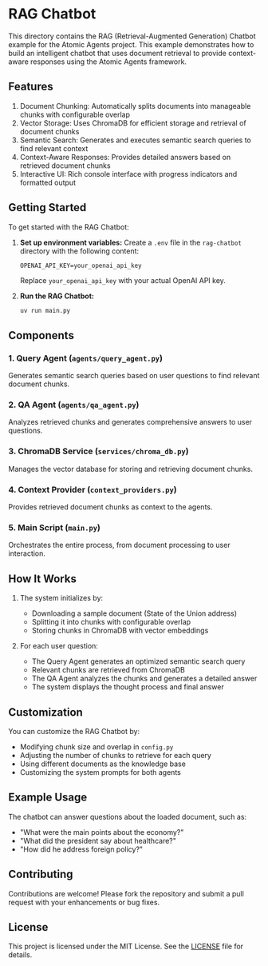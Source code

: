# RAG Chatbot

This directory contains the RAG (Retrieval-Augmented Generation) Chatbot example for the Atomic Agents project. This example demonstrates how to build an intelligent chatbot that uses document retrieval to provide context-aware responses using the Atomic Agents framework.

## Features

1. Document Chunking: Automatically splits documents into manageable chunks with configurable overlap
2. Vector Storage: Uses ChromaDB for efficient storage and retrieval of document chunks
3. Semantic Search: Generates and executes semantic search queries to find relevant context
4. Context-Aware Responses: Provides detailed answers based on retrieved document chunks
5. Interactive UI: Rich console interface with progress indicators and formatted output

## Getting Started

To get started with the RAG Chatbot:

1. **Set up environment variables:**
   Create a `.env` file in the `rag-chatbot` directory with the following content:
   ```env
   OPENAI_API_KEY=your_openai_api_key
   ```
   Replace `your_openai_api_key` with your actual OpenAI API key.

2. **Run the RAG Chatbot:**
   ```bash
   uv run main.py
   ```

## Components

### 1. Query Agent (`agents/query_agent.py`)
Generates semantic search queries based on user questions to find relevant document chunks.

### 2. QA Agent (`agents/qa_agent.py`)
Analyzes retrieved chunks and generates comprehensive answers to user questions.

### 3. ChromaDB Service (`services/chroma_db.py`)
Manages the vector database for storing and retrieving document chunks.

### 4. Context Provider (`context_providers.py`)
Provides retrieved document chunks as context to the agents.

### 5. Main Script (`main.py`)
Orchestrates the entire process, from document processing to user interaction.

## How It Works

1. The system initializes by:
   - Downloading a sample document (State of the Union address)
   - Splitting it into chunks with configurable overlap
   - Storing chunks in ChromaDB with vector embeddings

2. For each user question:
   - The Query Agent generates an optimized semantic search query
   - Relevant chunks are retrieved from ChromaDB
   - The QA Agent analyzes the chunks and generates a detailed answer
   - The system displays the thought process and final answer

## Customization

You can customize the RAG Chatbot by:
- Modifying chunk size and overlap in `config.py`
- Adjusting the number of chunks to retrieve for each query
- Using different documents as the knowledge base
- Customizing the system prompts for both agents

## Example Usage

The chatbot can answer questions about the loaded document, such as:
- "What were the main points about the economy?"
- "What did the president say about healthcare?"
- "How did he address foreign policy?"

## Contributing

Contributions are welcome! Please fork the repository and submit a pull request with your enhancements or bug fixes.

## License

This project is licensed under the MIT License. See the [LICENSE](../../LICENSE) file for details.

